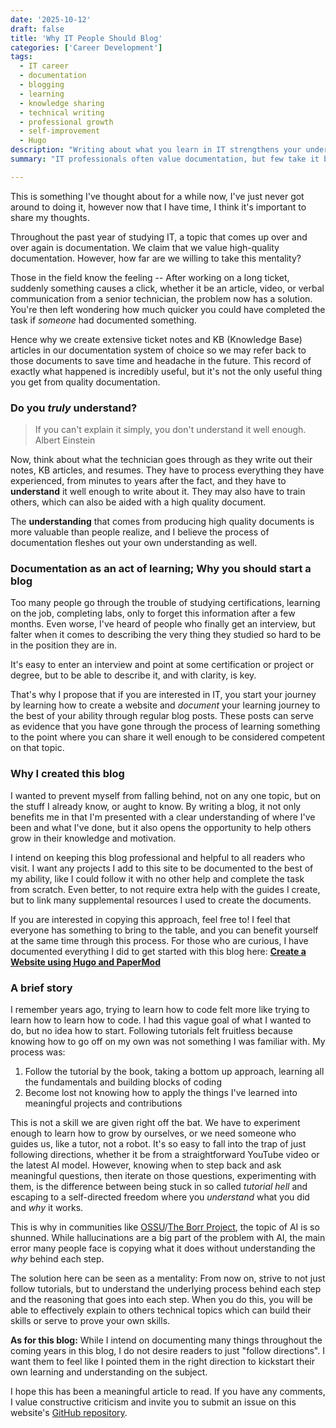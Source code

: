 ```yaml
---
date: '2025-10-12'
draft: false
title: 'Why IT People Should Blog'
categories: ['Career Development']
tags:
  - IT career
  - documentation
  - blogging
  - learning
  - knowledge sharing
  - technical writing
  - professional growth
  - self-improvement
  - Hugo
description: "Writing about what you learn in IT strengthens your understanding, builds your professional credibility, and helps others grow. Here's why every IT professional should consider starting a blog."
summary: "IT professionals often value documentation, but few take it beyond ticket notes or KB articles. Blogging transforms that habit into a tool for deeper learning and professional growth."

---
```


This is something I've thought about for a while now, I've just never got around to doing it, however now that I have time, I think it's important to share my thoughts.

Throughout the past year of studying IT, a topic that comes up over and over again is documentation. We claim that we value high-quality documentation. However, how far are we willing to take this mentality?

Those in the field know the feeling -- After working on a long ticket, suddenly something causes a click, whether it be an article, video, or verbal communication from a senior technician, the problem now has a solution. You're then left wondering how much quicker you could have completed the task if *someone* had documented something.

Hence why we create extensive ticket notes and KB (Knowledge Base) articles in our documentation system of choice so we may refer back to those documents to save time and headache in the future. This record of exactly what happened is incredibly useful, but it's not the only useful thing you get from quality documentation.

### Do you *truly* understand?

> If you can't explain it simply, you don't understand it well enough.  
> Albert Einstein

Now, think about what the technician goes through as they write out their notes, KB articles, and resumes. They have to process everything they have experienced, from minutes to years after the fact, and they have to **understand** it well enough to write about it. They may also have to train others, which can also be aided with a high quality document.

The **understanding** that comes from producing high quality documents is more valuable than people realize, and I believe the process of documentation fleshes out your own understanding as well.

### Documentation as an act of learning; Why you should start a blog

Too many people go through the trouble of studying certifications, learning on the job, completing labs, only to forget this information after a few months. Even worse, I've heard of people who finally get an interview, but falter when it comes to describing the very thing they studied so hard to be in the position they are in.

It's easy to enter an interview and point at some certification or project or degree, but to be able to describe it, and with clarity, is key.

That's why I propose that if you are interested in IT, you start your journey by learning how to create a website and *document* your learning journey to the best of your ability through regular blog posts. These posts can serve as evidence that you have gone through the process of learning something to the point where you can share it well enough to be considered competent on that topic.

### Why I created this blog

I wanted to prevent myself from falling behind, not on any one topic, but on the stuff I already know, or aught to know. By writing a blog, it not only benefits me in that I'm presented with a clear understanding of where I've been and what I've done, but it also opens the opportunity to help others grow in their knowledge and motivation.

I intend on keeping this blog professional and helpful to all readers who visit. I want any projects I add to this site to be documented to the best of my ability, like I could follow it with no other help and complete the task from scratch. Even better, to not require extra help with the guides I create, but to link many supplemental resources I used to create the documents.

If you are interested in copying this approach, feel free to! I feel that everyone has something to bring to the table, and you can benefit yourself at the same time through this process. For those who are curious, I have documented everything I did to get started with this blog here: **[Create a Website using Hugo and PaperMod](../create-a-website-using-hugo-and-papermod)**

### A brief story

I remember years ago, trying to learn how to code felt more like trying to learn how to learn how to code. I had this vague goal of what I wanted to do, but no idea how to start. Following tutorials felt fruitless because knowing how to go off on my own was not something I was familiar with. My process was:

1. Follow the tutorial by the book, taking a bottom up approach, learning all the fundamentals and building blocks of coding
2. Become lost not knowing how to apply the things I've learned into meaningful projects and contributions

This is not a skill we are given right off the bat. We have to experiment enough to learn how to grow by ourselves, or we need someone who guides us, like a tutor, not a robot. It's so easy to fall into the trap of just following directions, whether it be from a straightforward YouTube video or the latest AI model. However, knowing when to step back and ask meaningful questions, then iterate on those questions, experimenting with them, is the difference between being stuck in so called *tutorial hell* and escaping to a self-directed freedom where you *understand* what you did and *why* it works.

This is why in communities like [OSSU](https://ossu.dev/)/[The Borr Project](https://borrproject.github.io/), the topic of AI is so shunned. While hallucinations are a big part of the problem with AI, the main error many people face is copying what it does without understanding the *why* behind each step.

The solution here can be seen as a mentality: From now on, strive to not just follow tutorials, but to understand the underlying process behind each step and the reasoning that goes into each step. When you do this, you will be able to effectively explain to others technical topics which can build their skills or serve to prove your own skills.

**As for this blog:** While I intend on documenting many things throughout the coming years in this blog, I do not desire readers to just "follow directions". I want them to feel like I pointed them in the right direction to kickstart their own learning and understanding on the subject.

I hope this has been a meaningful article to read. If you have any comments, I value constructive criticism and invite you to submit an issue on this website's [GitHub repository](https://github.com/Flomza/flomza.github.io/issues).

























